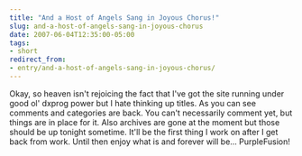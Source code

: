 ```yaml
---
title: "And a Host of Angels Sang in Joyous Chorus!"
slug: and-a-host-of-angels-sang-in-joyous-chorus
date: 2007-06-04T12:35:00-05:00
tags:
- short
redirect_from:
- entry/and-a-host-of-angels-sang-in-joyous-chorus/
---
```

Okay, so heaven isn't rejoicing the fact that I've got the site running under good ol' dxprog power but I hate thinking up titles. As you can see comments and categories are back. You can't necessarily comment yet, but things are in place for it. Also archives are gone at the moment but those should be up tonight sometime. It'll be the first thing I work on after I get back from work. Until then enjoy what is and forever will be... PurpleFusion!
